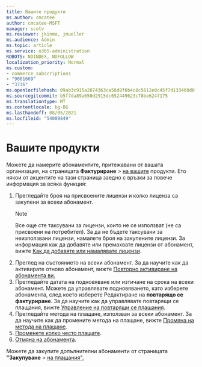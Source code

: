```yaml
---
title: Вашите продукти
ms.author: cmcatee
author: cmcatee-MSFT
manager: scotv
ms.reviewer: jkinma, jmueller
ms.audience: Admin
ms.topic: article
ms.service: o365-administration
ROBOTS: NOINDEX, NOFOLLOW
localization_priority: Normal
ms.custom:
- commerce_subscriptions
- "9001669"
- "3736"
ms.openlocfilehash: 09ab3c915a2874363ca58d8f6b4c8c5612e0c45f7d133460d6fc61bfacc8ab4f
ms.sourcegitcommit: b5f7da89a650d2915dc652449623c78be6247175
ms.translationtype: MT
ms.contentlocale: bg-BG
ms.lasthandoff: 08/05/2021
ms.locfileid: "54009849"
---
```

# <a name="your-products"></a>Вашите продукти

Можете да намерите абонаментите, притежавани от вашата организация, на страницата **Фактуриране**  >  [на вашите](https://go.microsoft.com/fwlink/p/?linkid=842054) продукти. Ето някои от акцентите на тази страница заедно с връзки за повече информация за всяка функция:

1. Прегледайте броя на присвоените лицензи и колко лиценза са закупени за всеки абонамент.
    > [!NOTE]
    > Все още сте таксувани за лицензи, които не се използват (не са присвоени на потребител). За да не бъдете таксувани за неизползвани лицензи, намалете броя на закупените лицензи. За информация как да добавяте или премахвате лицензи от абонамент, вижте [Как да добавяте или намалявате лицензи](https://docs.microsoft.com/alchemyinsights/how-to-add-or-reduce-licenses).
2. Преглед на състоянието на всеки абонамент. За да научите как да активирате отново абонамент, вижте [Повторно активиране на абонамента ви.](reactivate-your-subscription.md)
3. Прегледайте датата на подновяване или изтичане на срока на всеки абонамент. Можете да управлявате подновяването, като изберете абонамента, след което изберете Редактиране на **повтарящо се фактуриране**. За да научите как да управлявате повтарящи се плащания, вижте [Управление на повтарящи се плащания](manage-auto-renewal.md).
4. Прегледайте метода на плащане, използван за всеки абонамент. За да научите как да промените метода на плащане, вижте [Промяна на метода на плащане](change-payment-method.md).
5. [Променете колко често плащате](change-how-often-you-pay.md).
6. [Отмяна на абонамента](https://go.microsoft.com/fwlink/?linkid=2119113).

Можете да закупите допълнителни абонаменти от страницата **"Закупуване**  >  [на плащания".](https://go.microsoft.com/fwlink/p/?linkid=868433)